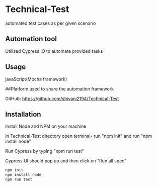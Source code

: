 # Technical-Test
automated test cases as per given scenario
## Automation tool 

Utilized Cypress IO to automate provided tasks

## Usage

javaScript(Mocha framework)

##Platform used to share the automation framework

GitHub: https://github.com/shivani2194/Technical-Test

## Installation

Install Node and NPM on your machine

In Technical-Test directory open terminal- run "npm init" and run "npm install node"

Run Cypress by typing "npm run test"

Cypress UI should pop up and then click on "Run all spec"

  ```  bash
  npm init
  npm install node
  npm run test
  ```
